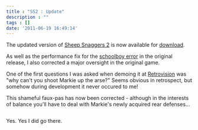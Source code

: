 ```yaml
---
title : "SS2 : Update"
description : ""
tags : []
date: '2011-06-19 16:49:14'
---
```


The updated version of [Sheep Snaggers 2](/content/sheep-snaggers-2) is now available for <a href="https://s3.amazonaws.com/beercave.co.uk/SheepSnaggers2.zip">download</a>.


As well as the performance fix for the [schoolboy error](/2011/06/01/found-problem) in the original release, I also corrected a major oversight in the original game.

One of the first questions I was asked when demoing it at <a href="http://www.retrovision.co.uk">Retrovision</a> was "why can't you shoot Markie up the arse?" Seems obvious in retrospect, but somehow during development it never occured to me!

This shameful faux-pas has now been corrected - although in the interests of balance you'll have to deal with Markie's newly acquired rear defenses...

<img src=""/>

Yes. Yes I did go there.

<!--more-->